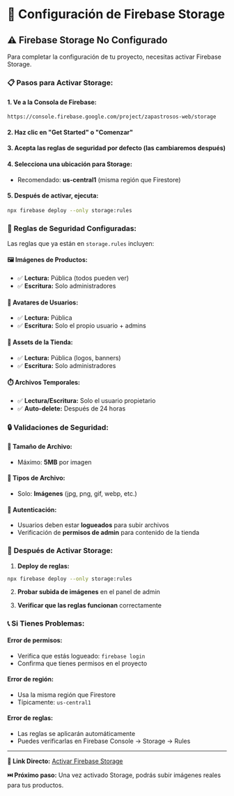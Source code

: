 # 🔧 Configuración de Firebase Storage

## ⚠️ **Firebase Storage No Configurado**

Para completar la configuración de tu proyecto, necesitas activar Firebase Storage.

### 📋 **Pasos para Activar Storage:**

#### **1. Ve a la Consola de Firebase:**
```
https://console.firebase.google.com/project/zapastrosos-web/storage
```

#### **2. Haz clic en "Get Started" o "Comenzar"**

#### **3. Acepta las reglas de seguridad por defecto** (las cambiaremos después)

#### **4. Selecciona una ubicación para Storage:**
- Recomendado: **us-central1** (misma región que Firestore)

#### **5. Después de activar, ejecuta:**
```bash
npx firebase deploy --only storage:rules
```

### 🎯 **Reglas de Seguridad Configuradas:**

Las reglas que ya están en `storage.rules` incluyen:

#### **🖼️ Imágenes de Productos:**
- ✅ **Lectura:** Pública (todos pueden ver)
- ✅ **Escritura:** Solo administradores

#### **👤 Avatares de Usuarios:**
- ✅ **Lectura:** Pública
- ✅ **Escritura:** Solo el propio usuario + admins

#### **🏢 Assets de la Tienda:**
- ✅ **Lectura:** Pública (logos, banners)
- ✅ **Escritura:** Solo administradores

#### **⏱️ Archivos Temporales:**
- ✅ **Lectura/Escritura:** Solo el usuario propietario
- ✅ **Auto-delete:** Después de 24 horas

### 🔒 **Validaciones de Seguridad:**

#### **📏 Tamaño de Archivo:**
- Máximo: **5MB** por imagen

#### **📁 Tipos de Archivo:**
- Solo: **Imágenes** (jpg, png, gif, webp, etc.)

#### **👥 Autenticación:**
- Usuarios deben estar **logueados** para subir archivos
- Verificación de **permisos de admin** para contenido de la tienda

### 🚀 **Después de Activar Storage:**

1. **Deploy de reglas:**
```bash
npx firebase deploy --only storage:rules
```

2. **Probar subida de imágenes** en el panel de admin

3. **Verificar que las reglas funcionan** correctamente

### 📞 **Si Tienes Problemas:**

#### **Error de permisos:**
- Verifica que estás logueado: `firebase login`
- Confirma que tienes permisos en el proyecto

#### **Error de región:**
- Usa la misma región que Firestore
- Típicamente: `us-central1`

#### **Error de reglas:**
- Las reglas se aplicarán automáticamente
- Puedes verificarlas en Firebase Console → Storage → Rules

---

**🔗 Link Directo:** [Activar Firebase Storage](https://console.firebase.google.com/project/zapastrosos-web/storage)

**⏭️ Próximo paso:** Una vez activado Storage, podrás subir imágenes reales para tus productos.